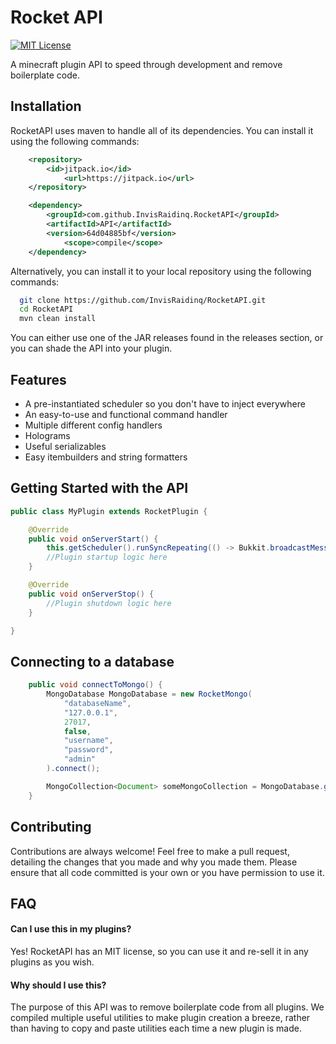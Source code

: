 
# Rocket API
[![MIT License](https://img.shields.io/badge/license-MIT-blue.svg)](https://opensource.org/licenses/MIT)

A minecraft plugin API to speed through development and remove boilerplate code.

## Installation

RocketAPI uses maven to handle all of its dependencies. You can install it using the following commands:

```xml
	<repository>
	    <id>jitpack.io</id>
            <url>https://jitpack.io</url>
	</repository>
```

```xml
	<dependency>
	    <groupId>com.github.InvisRaidinq.RocketAPI</groupId>
	    <artifactId>API</artifactId>
	    <version>64d04885bf</version>
            <scope>compile</scope>
	</dependency>
```

Alternatively, you can install it to your local repository using the following commands:

```bash
  git clone https://github.com/InvisRaidinq/RocketAPI.git
  cd RocketAPI
  mvn clean install
```
    
You can either use one of the JAR releases found in the releases section, or you can shade the API into your plugin.
## Features

- A pre-instantiated scheduler so you don't have to inject everywhere
- An easy-to-use and functional command handler
- Multiple different config handlers
- Holograms
- Useful serializables
- Easy itembuilders and string formatters

  
## Getting Started with the API

```java
public class MyPlugin extends RocketPlugin {

    @Override
    public void onServerStart() {
        this.getScheduler().runSyncRepeating(() -> Bukkit.broadcastMessage("This is a scheduler task"), 20L);
        //Plugin startup logic here
    }

    @Override
    public void onServerStop() {
        //Plugin shutdown logic here
    }

}
```

## Connecting to a database

```java
    public void connectToMongo() {
        MongoDatabase MongoDatabase = new RocketMongo(
            "databaseName",
            "127.0.0.1",
            27017,
            false,
            "username",
            "password",
            "admin"
        ).connect();

        MongoCollection<Document> someMongoCollection = MongoDatabase.getCollection("someCollection");
    }
```

  
## Contributing

Contributions are always welcome! Feel free to make a pull request, detailing the changes that you made and why you made them. Please ensure that all code committed is your own or you have permission to use it.

  
## FAQ

#### Can I use this in my plugins?

Yes! RocketAPI has an MIT license, so you can use it and re-sell it in any plugins as you wish.

#### Why should I use this?

The purpose of this API was to remove boilerplate code from all plugins. We compiled multiple useful utilities to make plugin creation a breeze, rather than having to copy and paste utilities each time a new plugin is made.

  

